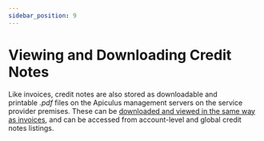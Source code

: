 ```yaml
---
sidebar_position: 9
---
```

# Viewing and Downloading Credit Notes

Like invoices, credit notes are also stored as downloadable and printable _.pdf_ files on the Apiculus management servers on the service provider premises. These can be [downloaded and viewed in the same way as invoices](https://docs.apiculus.com/hc/en-in/articles/13016113944477), and can be accessed from account-level and global credit notes listings.
